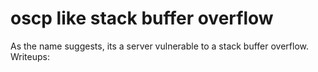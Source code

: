 # oscp like stack buffer overflow
As the name suggests, its a server vulnerable to a stack buffer overflow.
Writeups:
